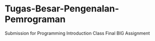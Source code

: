 # Tugas-Besar-Pengenalan-Pemrograman
Submission for Programming Introduction Class Final BIG Assignment
